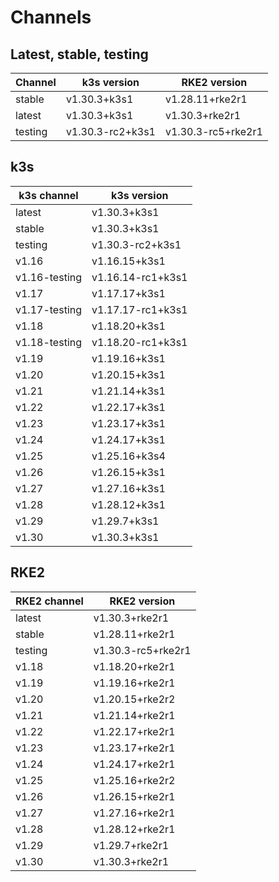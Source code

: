 # Channels

## Latest, stable, testing

| Channel | k3s version | RKE2 version |
| ------- | ----------- | ------------ |
stable|v1.30.3+k3s1|v1.28.11+rke2r1
latest|v1.30.3+k3s1|v1.30.3+rke2r1
testing|v1.30.3-rc2+k3s1|v1.30.3-rc5+rke2r1

## k3s

| k3s channel | k3s version |
| ----------- | ----------- |
| latest | v1.30.3+k3s1 |
| stable | v1.30.3+k3s1 |
| testing | v1.30.3-rc2+k3s1 |
| v1.16 | v1.16.15+k3s1 |
| v1.16-testing | v1.16.14-rc1+k3s1 |
| v1.17 | v1.17.17+k3s1 |
| v1.17-testing | v1.17.17-rc1+k3s1 |
| v1.18 | v1.18.20+k3s1 |
| v1.18-testing | v1.18.20-rc1+k3s1 |
| v1.19 | v1.19.16+k3s1 |
| v1.20 | v1.20.15+k3s1 |
| v1.21 | v1.21.14+k3s1 |
| v1.22 | v1.22.17+k3s1 |
| v1.23 | v1.23.17+k3s1 |
| v1.24 | v1.24.17+k3s1 |
| v1.25 | v1.25.16+k3s4 |
| v1.26 | v1.26.15+k3s1 |
| v1.27 | v1.27.16+k3s1 |
| v1.28 | v1.28.12+k3s1 |
| v1.29 | v1.29.7+k3s1 |
| v1.30 | v1.30.3+k3s1 |

## RKE2

| RKE2 channel | RKE2 version |
| ------------ | ----------- |
| latest | v1.30.3+rke2r1 |
| stable | v1.28.11+rke2r1 |
| testing | v1.30.3-rc5+rke2r1 |
| v1.18 | v1.18.20+rke2r1 |
| v1.19 | v1.19.16+rke2r1 |
| v1.20 | v1.20.15+rke2r2 |
| v1.21 | v1.21.14+rke2r1 |
| v1.22 | v1.22.17+rke2r1 |
| v1.23 | v1.23.17+rke2r1 |
| v1.24 | v1.24.17+rke2r1 |
| v1.25 | v1.25.16+rke2r2 |
| v1.26 | v1.26.15+rke2r1 |
| v1.27 | v1.27.16+rke2r1 |
| v1.28 | v1.28.12+rke2r1 |
| v1.29 | v1.29.7+rke2r1 |
| v1.30 | v1.30.3+rke2r1 |
